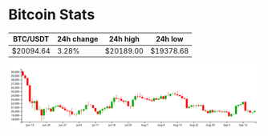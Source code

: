 # Bitcoin Stats

BTC/USDT|24h change|24h high|24h low|
|---|---|---|---|
|$20094.64|3.28%|$20189.00|$19378.68|

<img src="./chart.svg">
